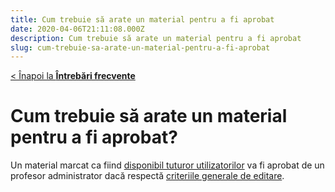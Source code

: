 ```yaml
---
title: Cum trebuie să arate un material pentru a fi aprobat
date: 2020-04-06T21:11:08.000Z
description: Cum trebuie să arate un material pentru a fi aprobat
slug: cum-trebuie-sa-arate-un-material-pentru-a-fi-aprobat
---
```


[< Înapoi la **Întrebări frecvente**](/intrebari-frecvente/)

# Cum trebuie să arate un material pentru a fi aprobat?

Un material marcat ca fiind [disponibil tuturor utilizatorilor](/creare-materiale#cum-sunt-folosite-materialele-create-de-mine) va fi aprobat de un profesor administrator dacă respectă [criteriile generale de editare](/criterii-generale/).

